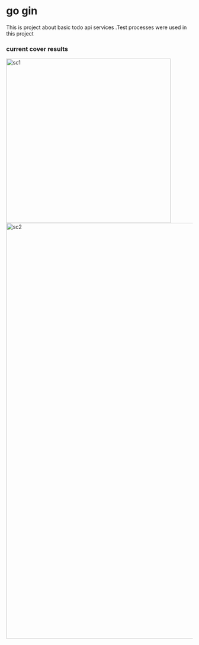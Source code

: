 # go gin

This is project about basic todo api services .Test processes were used in this project

### current cover results
<img width="444" alt="sc1" src="https://user-images.githubusercontent.com/88425310/186738010-96c1b980-b4aa-4036-b1bc-3e537bd48d27.png">

<img width="1123" alt="sc2" src="https://user-images.githubusercontent.com/88425310/186738031-38860687-94ac-456d-9ac1-5bbff4980080.png">
